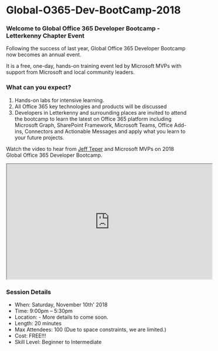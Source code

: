 # Global-O365-Dev-BootCamp-2018


### Welcome to Global Office 365 Developer Bootcamp - Letterkenny Chapter Event

Following the success of last year, Global Office 365 Developer Bootcamp now becomes an annual event.

It is a free, one-day, hands-on training event led by Microsoft MVPs with support from Microsoft and local community leaders.

### What can you expect? ###
1. Hands-on labs for intensive learning.
2. All Office 365 key technologies and products will be discussed
3. Developers in Letterkenny and surrounding places are invited to attend the bootcamp to learn the latest on Office 365 platform including Microsoft Graph, SharePoint Framework, Microsoft Teams, Office Add-ins, Connectors and Actionable Messages and apply what you learn to your future projects.

Watch the video to hear from [Jeff Teper](https://youtu.be/V65ASGgZksw) and Microsoft MVPs on 2018 Global Office 365 Developer Bootcamp.

<iframe src="https://www.youtube-nocookie.com/embed/V65ASGgZksw" height="315" width="560" data-mce-fragment="1" class="x-hidden-focus"><span class="mce_SELRES_start" style="width: 0px; line-height: 0; overflow: hidden; display: inline-block;" data-mce-type="bookmark">ï»¿</span></iframe>


### Session Details ###
*  When: Saturday, November 10th' 2018
*  Time: 9:00pm – 5:30pm
* Location: - More details to come soon.
* Length: 20 minutes
* Max Attendees: 100 (Due to space constraints, we are limited.)
* Cost: FREE!!!
* Skill Level: Beginner to Intermediate
